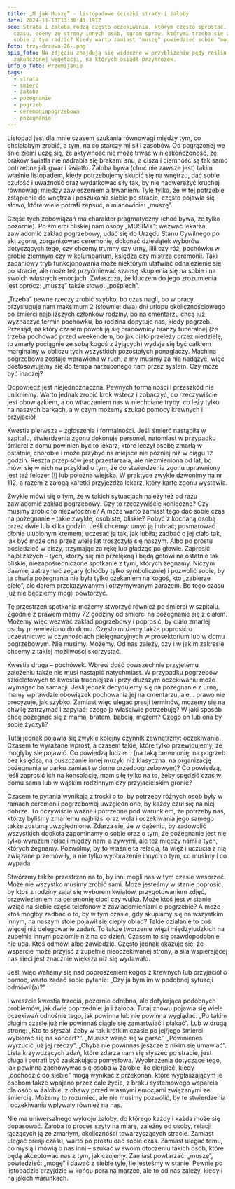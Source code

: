```yaml
---
title: „M jak Muszę” - listopadowe ścieżki straty i żałoby
date: 2024-11-13T13:30:41.191Z
seo: Strata i żałoba rodzą często oczekiwania, którym często sprostać. Presja
  czasu, oceny ze strony innych osób, ogrom spraw, którymi trzeba się zająć. Jak
  sobie z tym radzić? Kiedy warto zamiast "muszę" powiedzieć sobie "mogę"?
foto: trzy-drzewa-26-.png
opis_foto: Na zdjęciu znajdują się widoczne w przybliżeniu pędy roślin po
  zakończonej wegetacji, na których osiadł przymrozek.
info_o_foto: Przemijanie
tags:
  - strata
  - śmierć
  - żałoba
  - pożegnanie
  - pogrzeb
  - ceremoniapogrzebowa
  - pożegnanie
---
```

Listopad jest dla mnie czasem szukania równowagi między tym, co chciałabym zrobić, a tym, na co starczy mi sił i zasobów. Od pogrążonej we śnie ziemi uczę się, że aktywność nie może trwać w nieskończoność, że braków światła nie nadrabia się brakami snu, a cisza i ciemność są tak samo potrzebne jak gwar i światło. Żałoba bywa (choć nie zawsze jest) takim właśnie listopadem, kiedy potrzebujemy skupić się na wnętrzu, dać sobie czułość i uważność oraz wydatkować siły tak, by nie nadwerężyć kruchej równowagi między zawieszeniem a trwaniem. Tyle tylko, że w tej potrzebie zstąpienia do wnętrza i poszukania siebie po stracie, często pojawia się słowo, które wiele potrafi zepsuć, a mianowicie: „muszę”.

Część tych zobowiązań ma charakter pragmatyczny (choć bywa, że tylko pozornie). Po śmierci bliskiej nam osoby „MUSIMY”: wezwać lekarza, zawiadomić zakład pogrzebowy, udać się do Urzędu Stanu Cywilnego po akt zgonu, zorganizować ceremonię, dokonać dziesiątek wyborów dotyczących tego, czy chcemy trumny czy urny, lilii czy róż, pochówku w grobie ziemnym czy w kolumbarium, księdza czy mistrza ceremonii. Taki zadaniowy tryb funkcjonowania może niektórym ułatwiać odnalezienie się po stracie, ale może też przyćmiewać szansę skupienia się na sobie i na swoich własnych emocjach. Zwłaszcza, że kluczem do jego zrozumienia jest oprócz: „muszę” także słowo: „pośpiech”.

„Trzeba” pewne rzeczy zrobić szybko, bo czas nagli, bo w pracy przysługuje nam maksimum 2 (słownie: dwa) dni urlopu okolicznościowego po śmierci najbliższych członków rodziny, bo na cmentarzu chcą już wyznaczyć termin pochówku, bo rodzina dopytuje nas, kiedy pogrzeb. Przesąd, na który czasem powołują się pracownicy branży funeralnej (że trzeba pochować przed weekendem, bo jak ciało przeleży przez niedzielę, to zmarły pociągnie ze sobą kogoś z żyjących) wydaje się być całkiem marginalny w obliczu tych wszystkich pozostałych ponaglaczy. 
Machina pogrzebowa zostaje wprawiona w ruch, a my musimy za nią nadążyć, więc dostosowujemy się do tempa narzuconego nam przez system. Czy może być inaczej?

Odpowiedź jest niejednoznaczna. Pewnych formalności i przeszkód nie unikniemy. Warto jednak zrobić krok wstecz i zobaczyć, co rzeczywiście jest obowiązkiem, a co wtłaczaniem nas w niechciane tryby, co leży tylko na naszych barkach, a w czym możemy szukać pomocy krewnych i przyjaciół.

Kwestia pierwsza – zgłoszenia i formalności. Jeśli śmierć nastąpiła w szpitalu, stwierdzenia zgonu dokonuje personel, natomiast w przypadku śmierci z domu powinien być to lekarz, które leczył osobę zmarłą w ostatniej chorobie i może przybyć na miejsce nie później niż w ciągu 12 godzin. Reszta przepisów jest przestarzała, ale niezmieniona od lat, bo mówi się w nich na przykład o tym, że do stwierdzenia zgonu uprawniony jest też felczer (!) lub położna wiejska. W praktyce zwykle dzwonimy na nr 112, a razem z załogą karetki przyjeżdża lekarz, który kartę zgonu wystawia.

Zwykle mówi się o tym, że w takich sytuacjach należy też od razu zawiadomić zakład pogrzebowy. Czy to rzeczywiście konieczne? Czy musimy zrobić to niezwłocznie? A może warto zamiast tego dać sobie czas na pożegnanie – takie zwykłe, osobiste, bliskie? Pobyć z kochaną osobą przez dwie lub kilka godzin. Jeśli chcemy: umyć ją i ubrać; posmarować dłonie ulubionym kremem; uczesać ją tak, jak lubiła; zadbać o jej ciało tak, jak być może ona przez wiele lat troszczyła się naszym. Albo po prostu posiedzieć w ciszy, trzymając za rękę lub gładząc po głowie. Zaprosić najbliższych – tych, którzy się nie przelękną i będą gotowi na ostatnie tak bliskie, niezapośredniczone spotkanie z tymi, których żegnamy. Niczym dawniej zatrzymać zegary (choćby tylko symbolicznie) i pozwolić sobie, by ta chwila pożegnania nie była tylko czekaniem na kogoś, kto „zabierze ciało”, ale darem przekazywanym i otrzymywanym zarazem. Bo tego czasu już nie będziemy mogli powtórzyć.

Tę przestrzeń spotkania możemy stworzyć również po śmierci w szpitalu. Zgodnie z prawem mamy 72 godziny od śmierci na pożegnanie się z ciałem. Możemy więc wezwać zakład pogrzebowy i poprosić, by ciało zmarłej osoby przewieziono do domu. Często możemy także poprosić o uczestnictwo w czynnościach pielęgnacyjnych w prosektorium lub w domu pogrzebowym. Nie musimy. Możemy. Od nas zależy, czy i w jakim zakresie chcemy z takiej możliwości skorzystać.

Kwestia druga – pochówek. Wbrew dość powszechnie przyjętemu założeniu także nie musi nastąpić natychmiast. W przypadku pogrzebów szkieletowych to kwestia trudniejsza i przy dłuższym oczekiwaniu może wymagać balsamacji. Jeśli jednak decydujemy się na pożegnanie z urną, mamy wprawdzie obowiązek pochowania jej na cmentarzu, ale… prawo nie precyzuje, jak szybko. Zamiast więc ulegać presji terminów, możemy się na chwilę zatrzymać i zapytać: czego ja właściwie potrzebuję? W jaki sposób chcę pożegnać się z mamą, bratem, babcią, mężem? Czego on lub ona by sobie życzyli?

Tutaj jednak pojawia się zwykle kolejny czynnik zewnętrzny: oczekiwania. Czasem te wyrażane wprost, a czasem takie, które tylko przewidujemy, że mogłyby się pojawić. Co powiedzą ludzie… (na taką ceremonię, na pogrzeb bez księdza, na puszczanie innej muzyki niż klasyczna, na organizację pożegnania w parku zamiast w domu przedpogrzebowym)? Co powiedzą, jeśli zaprosić ich na konsolację, mam siłę tylko na to, żeby spędzić czas w domu sama lub w wąskim rodzinnym czy przyjacielskim gronie?

Czasem te pytania wynikają z troski o to, by potrzeby różnych osób były w ramach ceremonii pogrzebowej uwzględnione, by każdy czuł się na niej dobrze. To oczywiście ważne i potrzebne pod warunkiem, że potrzeby nas, którzy byliśmy zmarłemu najbliżsi oraz wola i oczekiwania jego samego także zostaną uwzględnione. Zdarza się, że w dążeniu, by zadowolić wszystkich dookoła zapominamy o sobie oraz o tym, że pożegnanie jest nie tylko wyrazem relacji między nami a żywymi, ale też między nami a tych, których żegnamy. Pozwólmy, by to właśnie ta relacja, ta więź i uczucia z nią związane przemówiły, a nie tylko wyobrażenie innych o tym, co musimy i co wypada.

Stwórzmy także przestrzeń na to, by inni mogli nas w tym czasie wesprzeć. Może nie wszystko musimy zrobić sami. Może jesteśmy w stanie poprosić, by ktoś z rodziny zajął się wyborem kwiatów, przygotowaniem zdjęć, przewiezieniem na ceremonię cioci czy wujka. Może ktoś jest w stanie wziąć na siebie część telefonów z zawiadomieniami o pogrzebie? A może ktoś mógłby zadbać o to, by w tym czasie, gdy skupiamy się na wszystkim innym, na naszym stole pojawił się ciepły obiad? Takie działanie to coś więcej niż delegowanie zadań. To także tworzenie więzi międzyludzkich na zupełnie innym poziomie niż na co dzień. Czasem to się prawdopodobnie nie uda. Ktoś odmówi albo zawiedzie. Często jednak okazuje się, że wsparcie może przyjść z zupełnie nieoczekiwanej strony, a siła wspierającej nas sieci jest znacznie większa niż się wydawało.

Jeśli więc wahamy się nad poproszeniem kogoś z krewnych lub przyjaciół o pomoc, warto zadać sobie pytanie: „Czy ja bym im w podobnej sytuacji odmówił(a)?”

I wreszcie kwestia trzecia, pozornie odrębna, ale dotykająca podobnych problemów, jak dwie poprzednie: ja i żałoba. Tutaj znowu pojawia się wiele oczekiwań odnośnie tego, jak powinna lub nie powinna wyglądać. „Po takim długim czasie już nie powinnaś ciągle się zamartwiać i płakać”. Lub w drugą stronę: „Kto to słyszał, żeby w tak krótkim czasie po jej/jego śmierci wybierać się na koncert?”. „Musisz wziąć się w garść”, „Powinieneś wyrzucić już jej rzeczy”, „Chyba nie powinnaś jeszcze z nikim się umawiać”. Lista krzywdzących zdań, które zdarza nam się słyszeć po stracie, jest długa i potrafi być zaskakująco pomysłowa. Wyobrażenia dotyczące tego, jak powinna zachowywać się osoba w żałobie, ile cierpieć, kiedy „dochodzić do siebie” mogą wynikać z przekonań, które wygłaszającym je osobom także wpajano przez całe życie, z braku systemowego wsparcia dla osób w żałobie, z obawy przed własnymi emocjami związanymi ze śmiercią. Możemy to rozumieć, ale nie musimy pozwolić, by te stwierdzenia i oczekiwania wpływały również na nas.

Nie ma uniwersalnego wykroju żałoby, do którego każdy i każda może się dopasować. Żałoba to proces szyty na miarę, zależny od osoby, relacji łączących ją ze zmarłym, okoliczności towarzyszących stracie. Zamiast ulegać presji czasu, warto po prostu dać sobie czas. Zamiast ulegać temu, co myślą i mówią o nas inni – szukać w swoim otoczeniu takich osób, które będą akceptować nas z tym, jak czujemy. Zamiast powtarzać: „muszę”, powiedzieć: „mogę” i dawać z siebie tyle, ile jesteśmy w stanie. Pewnie po listopadzie przyjdzie w końcu pora na marzec, ale to od nas zależy, kiedy i na jakich warunkach.